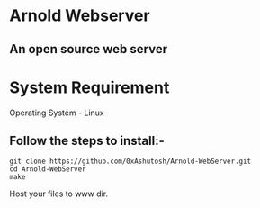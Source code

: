 # Arnold Webserver

## An open source web server

# System Requirement
Operating System - Linux

## Follow the steps to install:-

```
git clone https://github.com/0xAshutosh/Arnold-WebServer.git
cd Arnold-WebServer
make
```

Host your files to www dir.